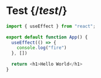 # Test {/*test*/}

<Sandpack>

```js
import { useEffect } from "react";
        
export default function App() {
  useEffect(() => {
    console.log("fire")
  }, [])
  
  return <h1>Hello World</h1>
}
```

</Sandpack>